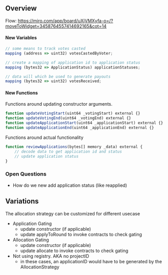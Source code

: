 ## Overview 

Flow: https://miro.com/app/board/uXjVMXyfa-o=/?moveToWidget=3458764557414692165&cot=14


#### New Variables
```javascript
// some means to track votes casted
mapping (address => uint32) votesCastedByVoter;

// create a mapping of application id to application status 
mapping (bytes32 => ApplicationStatus) applicationStatuses;

// data will which be used to generate payouts
mapping (bytes32 => uint32) votesReceived;
```

#### New Functions

Functions around updating constructor arguments.

```javascript
function updateVotingStart(uint64 _votingStart) external {}
function updateVotingEnd(uint64 _votingEnd) external {}
function updateApplicationStart(uint64 _applicationStart) external {}
function updateApplicationEnd(uint64 _applicationEnd) external {}
```

Functions around actual functionality

```javascript
function reviewApplications(bytes[] memory _data) external {
    // decode data to get application id and status
    // update application status
}
```


### Open Questions

- How do we new add application status (like reapplied)


## Variations

The allocation strategy can be customized for different usecase

- Application Gating 
    - update constructor (if applicable)
    - update applyToRound to invoke contracts to check gating
- Allocation Gating
    - update constructor (if applicable)
    - update allocate to invoke contracts to check gating
- Not using registry. AKA no projectID 
    - in these cases, an applicationID would have to be generated by the AllocationStrategy